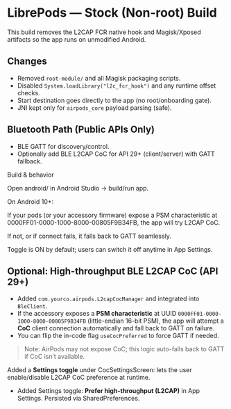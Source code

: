 
# LibrePods — Stock (Non‑root) Build

This build removes the L2CAP FCR native hook and Magisk/Xposed artifacts so the app runs on unmodified Android.

## Changes
- Removed `root-module/` and all Magisk packaging scripts.
- Disabled `System.loadLibrary("l2c_fcr_hook")` and any runtime offset checks.
- Start destination goes directly to the app (no root/onboarding gate).
- JNI kept only for `airpods_core` payload parsing (safe).

## Bluetooth Path (Public APIs Only)
- BLE GATT for discovery/control.
- Optionally add BLE L2CAP CoC for API 29+ (client/server) with GATT fallback.

Build & behavior

Open android/ in Android Studio → build/run app.

On Android 10+:

If your pods (or your accessory firmware) expose a PSM characteristic at 0000FF01-0000-1000-8000-00805F9B34FB, the app will try L2CAP CoC.

If not, or if connect fails, it falls back to GATT seamlessly.


Toggle is ON by default; users can switch it off anytime in App Settings.

## Optional: High-throughput BLE L2CAP CoC (API 29+)
- Added `com.yourco.airpods.L2capCocManager` and integrated into `BleClient`.
- If the accessory exposes a **PSM characteristic** at UUID `0000FF01-0000-1000-8000-00805F9B34FB` (little-endian 16-bit PSM),
  the app will attempt a **CoC** client connection automatically and fall back to GATT on failure.
- You can flip the in-code flag `useCocPreferred` to force GATT if needed.

> Note: AirPods may not expose CoC; this logic auto-falls back to GATT if CoC isn’t available.

Added a **Settings toggle** under CocSettingsScreen: lets the user enable/disable L2CAP CoC preference at runtime.

- Added Settings toggle: **Prefer high-throughput (L2CAP)** in App Settings. Persisted via SharedPreferences.
